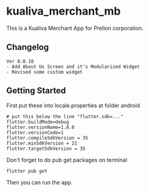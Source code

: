 # kualiva_merchant_mb

This is a Kualiva Merchant App for Prelion corporation.

## Changelog

```text
Ver 0.0.10
- Add About Us Screen and it's Modularized Widget
- Revised some custom widget
```

## Getting Started

First put these into locale.properties at folder android

```text
# put this below the line "flutter.sdk=..."
flutter.buildMode=debug
flutter.versionName=1.0.0
flutter.versionCode=1
flutter.compileSdkVersion = 35
flutter.minSdkVersion = 21
flutter.targetSdkVersion = 35
```

Don't forget to do pub get packages on terminal

```shell
flutter pub get
```

Then you can run the app.

